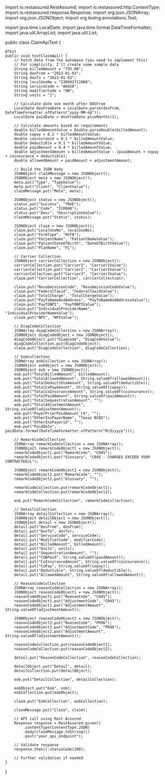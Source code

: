 import io.restassured.RestAssured;
import io.restassured.http.ContentType;
import io.restassured.response.Response;
import org.json.JSONArray;
import org.json.JSONObject;
import org.testng.annotations.Test;

import java.time.LocalDate;
import java.time.format.DateTimeFormatter;
import java.util.ArrayList;
import java.util.List;

public class ClaimApiTest {

    @Test
    public void testClaimApi() {
        // Fetch data from the database (you need to implement this)
        // For simplicity, I'll create some sample data
        String billedAmount = "795.00";
        String dosFrom = "2023-01-03";
        String dosTo = "2023-01-03";
        String localUseNo = "230602711968";
        String serviceCode = "A0428";
        String modifierCode = "HN";
        String units = "1";

        // Calculate date one month after DOSFrom
        LocalDate dosFromDate = LocalDate.parse(dosFrom, DateTimeFormatter.ofPattern("yyyy-MM-dd"));
        LocalDate paidDate = dosFromDate.plusMonths(1);

        // Calculate amounts based on requirements
        double billedAmountValue = Double.parseDouble(billedAmount);
        double copay = 0.2 * billedAmountValue;
        double coinsurance = 0.1 * billedAmountValue;
        double deductible = 0.1 * billedAmountValue;
        double paidAmount = 0.4 * billedAmountValue;
        double adjustmentAmount = billedAmountValue - (paidAmount + copay + coinsurance + deductible);
        double allowedAmount = paidAmount + adjustmentAmount;

        // Build the JSON body
        JSONObject claimMessage = new JSONObject();
        JSONObject meta = new JSONObject();
        meta.put("Type", "TypeValue");
        meta.put("Client", "ClientValue");
        claimMessage.put("Meta", meta);

        JSONObject status = new JSONObject();
        status.put("Success", "TRUE");
        status.put("Code", "ICR000");
        status.put("Desc", "DescriptionValue");
        claimMessage.put("Status", status);

        JSONObject claim = new JSONObject();
        claim.put("LocalUseNo", localUseNo);
        claim.put("FormType", "HCFA");
        claim.put("PatientName", "PatientNameValue");
        claim.put("PatientDateOfBirth", "DateOfBirthValue");
        claim.put("PlanName", "FL");

        // Carrier Collection
        JSONObject carrierCollection = new JSONObject();
        carrierCollection.put("Carrier1", "Carrier1Value");
        carrierCollection.put("Carrier2", "Carrier2Value");
        carrierCollection.put("Carrier3", "Carrier3Value");
        claim.put("CarrierCollection", carrierCollection);

        claim.put("ResubmissionCode", "ResubmissionCodeValue");
        claim.put("FederalTaxid", "FederalTaxidValue");
        claim.put("TotalCharge", "TotalChargeValue");
        claim.put("PayToNameAndAddress", "PayToNameAndAddressValue");
        claim.put("PayTONPI", "PayTONPIValue");
        claim.put("IndividualProviderName", "IndividualProviderNameValue");
        claim.put("NPI", "NPIValue");

        // DiagCodeCollection
        JSONArray diagCodeCollection = new JSONArray();
        JSONObject diagCodeObject = new JSONObject();
        diagCodeObject.put("DiagCode", "DiagCodeValue");
        diagCodeCollection.put(diagCodeObject);
        claim.put("DiagCodeCollection", diagCodeCollection);

        // EobCollection
        JSONArray eobCollection = new JSONArray();
        JSONObject eobObject = new JSONObject();
        JSONObject eob = new JSONObject();
        eob.put("TotalBilledAmount", billedAmount);
        eob.put("TotalAllowedAmount", String.valueOf(allowedAmount));
        eob.put("TotalDeductibleAmount", String.valueOf(deductible));
        eob.put("TotalCoPayAmount", String.valueOf(copay));
        eob.put("TotalCoInsuranceAmount", String.valueOf(coinsurance));
        eob.put("TotalPaidAmount", String.valueOf(paidAmount));
        eob.put("TotalSequestrationAmount", "");
        eob.put("TotalAdjustmentAmount", String.valueOf(adjustmentAmount));
        eob.put("PayerPriorPaidAmount_C4", "");
        eob.put("OtherInsPayerName", "Texas BCBS");
        eob.put("OtherInsPayerid", "");
        eob.put("PaidDate", paidDate.format(DateTimeFormatter.ofPattern("M/d/yyyy")));

        // RemarkCodeCollection
        JSONArray remarkCodeCollection = new JSONArray();
        JSONObject remarkCodeObject1 = new JSONObject();
        remarkCodeObject1.put("RemarkCode", "C045");
        remarkCodeObject1.put("Glossary", "C045 - CHARGES EXCEED YOUR CONTRACTED/L");

        JSONObject remarkCodeObject2 = new JSONObject();
        remarkCodeObject2.put("RemarkCode", "");
        remarkCodeObject2.put("Glossary", "");

        remarkCodeCollection.put(remarkCodeObject1);
        remarkCodeCollection.put(remarkCodeObject2);

        eob.put("RemarkCodeCollection", remarkCodeCollection);

        // DetailCollection
        JSONArray detailCollection = new JSONArray();
        JSONObject detailObject = new JSONObject();
        JSONObject detail = new JSONObject();
        detail.put("DosFrom", dosFrom);
        detail.put("DosTo", dosTo);
        detail.put("ServiceCode", serviceCode);
        detail.put("ModifierCode", modifierCode);
        detail.put("BilledAmount", billedAmount);
        detail.put("Units", units);
        detail.put("SequestrationAmount", "");
        detail.put("COBPaid", String.valueOf(paidAmount));
        detail.put("CoInsuranceAmount", String.valueOf(coinsurance));
        detail.put("CoPay", String.valueOf(copay));
        detail.put("Deductible", String.valueOf(deductible));
        detail.put("AllowedAmount", String.valueOf(allowedAmount));

        // ReasonCodeCollection
        JSONArray reasonCodeCollection = new JSONArray();
        JSONObject reasonCodeObject1 = new JSONObject();
        reasonCodeObject1.put("ReasonCode", "C045");
        reasonCodeObject1.put("AdjustmentCode", "C045");
        reasonCodeObject1.put("AdjustmentAmount", String.valueOf(adjustmentAmount));

        JSONObject reasonCodeObject2 = new JSONObject();
        reasonCodeObject2.put("ReasonCode", "PR96");
        reasonCodeObject2.put("AdjustmentCode", "PR96");
        reasonCodeObject2.put("AdjustmentAmount", String.valueOf(adjustmentAmount));

        reasonCodeCollection.put(reasonCodeObject1);
        reasonCodeCollection.put(reasonCodeObject2);

        detail.put("ReasonCodeCollection", reasonCodeCollection);

        detailObject.put("Detail", detail);
        detailCollection.put(detailObject);

        eob.put("DetailCollection", detailCollection);

        eobObject.put("Eob", eob);
        eobCollection.put(eobObject);

        claim.put("EobCollection", eobCollection);

        claimMessage.put("Claim", claim);

        // API call using Rest Assured
        Response response = RestAssured.given()
            .contentType(ContentType.JSON)
            .body(claimMessage.toString())
            .post("your_api_endpoint");

        // Validate response
        response.then().statusCode(200);

        // Further validation if needed
    }
}
